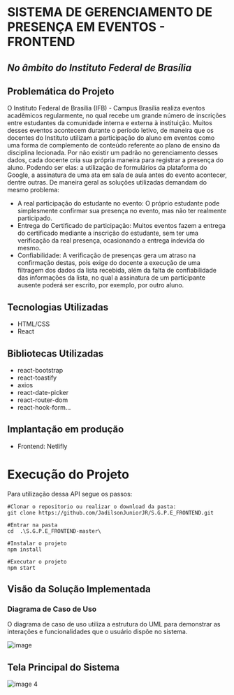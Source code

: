 # **SISTEMA DE GERENCIAMENTO DE PRESENÇA EM EVENTOS - FRONTEND**
## *No âmbito do Instituto Federal de Brasília*
## **Problemática do Projeto** 

O Instituto Federal de Brasília (IFB) - Campus Brasília realiza eventos acadêmicos regularmente, no qual recebe um grande número de inscrições entre estudantes da comunidade interna e externa à instituição. Muitos desses eventos acontecem durante o período letivo, de maneira que os docentes do Instituto utilizam a participação do aluno em eventos como uma forma de complemento de conteúdo referente ao plano de ensino da disciplina lecionada. Por não existir um padrão no gerenciamento desses dados, cada docente cria sua própria maneira para registrar a presença do aluno. Podendo ser elas: a utilização de formulários da plataforma do Google, a assinatura de uma ata em sala de aula antes do evento acontecer, dentre outras. 
De maneira geral as soluções utilizadas demandam do mesmo problema:
- A real participação do estudante no evento: O próprio estudante pode simplesmente confirmar sua presença no evento, mas não ter realmente participado.
- Entrega do Certificado de participação: Muitos eventos fazem a entrega do certificado mediante a inscrição do estudante, sem ter uma verificação da real presença, ocasionando a entrega indevida do mesmo.
- Confiabilidade: A verificação de presenças gera um atraso na confirmação destas, pois exige do docente a execução de uma filtragem dos dados da lista recebida, além da falta de confiabilidade das informações da lista, no qual a assinatura de um participante ausente poderá ser escrito, por exemplo, por outro aluno.

## Tecnologias Utilizadas ##
- HTML/CSS
- React

## Bibliotecas Utilizadas ##
- react-bootstrap
- react-toastify
- axios
- react-date-picker
- react-router-dom
- react-hook-form...


## Implantação em produção ##
- Frontend: Netlifly

# Execução do Projeto #
Para utilização dessa API segue os passos: 
```
#Clonar o repositorio ou realizar o download da pasta: 
git clone https://github.com/JadilsonJuniorJR/S.G.P.E_FRONTEND.git

#Entrar na pasta
cd  .\S.G.P.E_FRONTEND-master\

#Instalar o projeto
npm install

#Executar o projeto
npm start
```

## Visão da Solução Implementada ##
### Diagrama de Caso de Uso ###
O diagrama de caso de uso utiliza a estrutura do UML para demonstrar as interações e funcionalidades que o usuário dispõe no sistema.

![image](https://github.com/JadilsonJuniorJR/S.G.P.E_FRONTEND/assets/104590503/9b4cc052-0cc4-47da-ab8d-956e8ec40321)


## Tela Principal do Sistema ##
![image 4](https://github.com/JadilsonJuniorJR/S.G.P.E_FRONTEND/assets/104590503/6c022181-7668-4a94-95fb-61a06b7e1d44)



